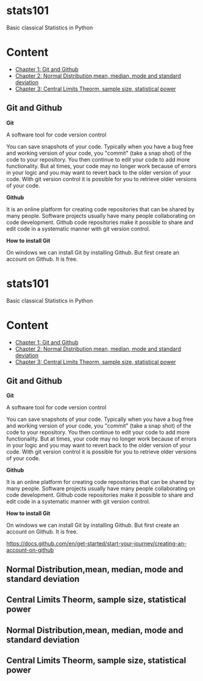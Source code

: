 # stats101
Basic classical Statistics in Python

# Content

* [Chapter 1: Git and Github](#Chapter1)
* [Chapter 2: Normal Distribution,mean, median, mode and standard deviation](#Chapter2)
* [Chapter 3: Central Limits Theorm, sample size, statistical power](#Chapter3)

<div id="Chapter1"></div>

Git and Github
-----------------

**Git**

A software tool for code version control

You can save snapshots of your code. Typically when you have a bug free and working version of your code, you "commit" (take a snap shot) of the code to your repository. You then continue to edit your code to add more functionality. But at times, your code may no longer work because of errors in your logic and you may want to revert back to the older version of your code. With git version control it is possible for you to retrieve older versions of your code.

**Github**

It is an online platform for creating code repositories that can be shared by many people. Software projects usually have many people collaborating on code development. Github code repositories make it possible to share and edit code in a systematic manner with git version control.

**How to install Git**

On windows we can install Git by installing Github.
But first create an account on Github. It is free.

# stats101
Basic classical Statistics in Python

# Content

* [Chapter 1: Git and Github](#Chapter1)
* [Chapter 2: Normal Distribution,mean, median, mode and standard deviation](#Chapter2)
* [Chapter 3: Central Limits Theorm, sample size, statistical power](#Chapter3)

<div id="Chapter1"></div>

Git and Github
-----------------

**Git**

A software tool for code version control

You can save snapshots of your code. Typically when you have a bug free and working version of your code, you "commit" (take a snap shot) of the code to your repository. You then continue to edit your code to add more functionality. But at times, your code may no longer work because of errors in your logic and you may want to revert back to the older version of your code. With git version control it is possible for you to retrieve older versions of your code.

**Github**

It is an online platform for creating code repositories that can be shared by many people. Software projects usually have many people collaborating on code development. Github code repositories make it possible to share and edit code in a systematic manner with git version control.

**How to install Git**

On windows we can install Git by installing Github.
But first create an account on Github. It is free.

https://docs.github.com/en/get-started/start-your-journey/creating-an-account-on-github


<div id="Chapter2"></div>

 Normal Distribution,mean, median, mode and standard deviation
 -----------------------------------------------------------------

<div id="Chapter3"></div>

Central Limits Theorm, sample size, statistical power
-------------------------------------------------------------
<div id="Chapter2"></div>

 Normal Distribution,mean, median, mode and standard deviation
 -----------------------------------------------------------------

<div id="Chapter3"></div>

Central Limits Theorm, sample size, statistical power
-------------------------------------------------------------

